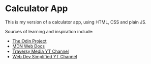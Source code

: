 # Calculator App

This is my version of a calculator app, using HTML, CSS and plain JS.

Sources of learning and inspiration include:
- [The Odin Project](https://www.theodinproject.com)
- [MDN Web Docs](https://developer.mozilla.org/en-US/)
- [Traversy Media YT Channel](https://www.youtube.com/c/TraversyMedia)
- [Web Dev Simplified YT Channel](https://www.youtube.com/c/WebDevSimplified/featured)

